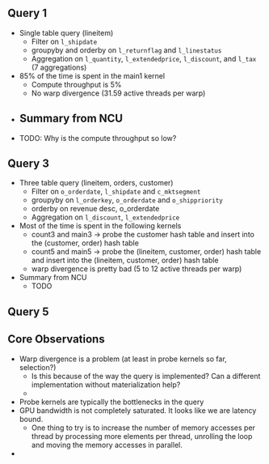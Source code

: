 ## Query 1

- Single table query (lineitem)
    - Filter on `l_shipdate` 
    - groupyby and orderby on `l_returnflag` and `l_linestatus`
    - Aggregation on `l_quantity`, `l_extendedprice`, `l_discount`, and `l_tax` (7 aggregations)
- 85% of the time is spent in the main1 kernel
    - Compute throughput is 5%
    - No warp divergence (31.59 active threads per warp)
- Summary from NCU
    - 
- TODO: Why is the compute throughput so low?

## Query 3

- Three table query (lineitem, orders, customer)
    - Filter on `o_orderdate`, `l_shipdate` and `c_mktsegment`
    - groupyby on `l_orderkey`, `o_orderdate` and `o_shippriority`
    - orderby on revenue desc, o_orderdate
    - Aggregation on `l_discount`, `l_extendedprice`
- Most of the time is spent in the following kernels
    - count3 and main3 -> probe the customer hash table and insert into the (customer, order) hash table
    - count5 and main5 -> probe the (lineitem, customer, order) hash table and insert into the (lineitem, customer, order) hash table
    - warp divergence is pretty bad (5 to 12 active threads per warp)
- Summary from NCU
    - TODO

## Query 5



## Core Observations

- Warp divergence is a problem (at least in probe kernels so far, selection?)
  - Is this because of the way the query is implemented? Can a different implementation without materialization help?
  - 
- Probe kernels are typically the bottlenecks in the query
- GPU bandwidth is not completely saturated. It looks like we are latency bound.
    - One thing to try is to increase the number of memory accesses per thread by processing more elements per thread, unrolling the loop and moving the memory accesses in parallel.
- 


